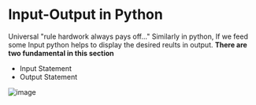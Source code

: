 # Input-Output in Python
Universal "rule hardwork always pays off..." Similarly in python, If we feed some Input python
helps to display the desired reults in output. 
**There are two fundamental in this section**
- Input Statement
- Output Statement

![image](https://s3.ap-south-1.amazonaws.com/vbpythoncodes/OutputStatements.png)


